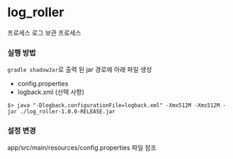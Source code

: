 # log_roller

프로세스 로그 보관 프로세스

### 실행 방법
`gradle shadowJar`로 출력 된 jar 경로에 아래 파일 생성
- config.properties
- logback.xml (선택 사항)

`$> java "-Dlogback.configurationFile=logback.xml" -Xmx512M -Xms512M -jar ./log_roller-1.0.0-RELEASE.jar`

### 설정 변경
app/src/main/resources/config.properties 파일 참조